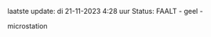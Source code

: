 laatste update: 
di 21-11-2023  4:28   uur 
Status: FAALT - geel - 
<div class="service R">microstation</div>